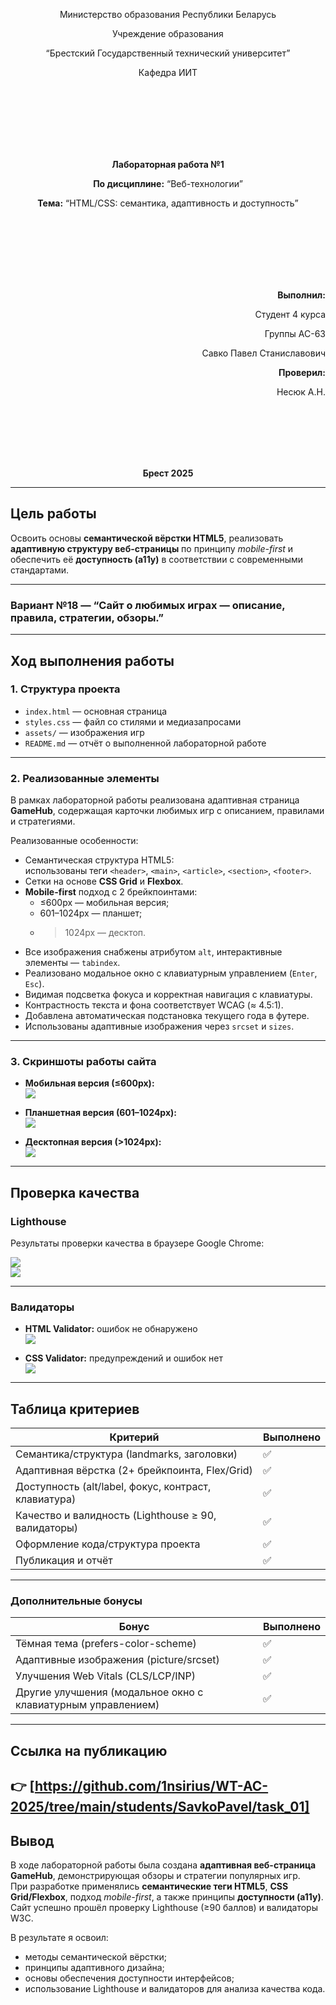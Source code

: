 <p align="center">Министерство образования Республики Беларусь</p>
<p align="center">Учреждение образования</p>
<p align="center">“Брестский Государственный технический университет”</p>
<p align="center">Кафедра ИИТ</p>
<br><br><br><br><br><br>
<p align="center"><strong>Лабораторная работа №1</strong></p>
<p align="center"><strong>По дисциплине:</strong> “Веб-технологии”</p>
<p align="center"><strong>Тема:</strong> “HTML/CSS: семантика, адаптивность и доступность”</p>
<br><br><br><br><br><br>
<p align="right"><strong>Выполнил:</strong></p>
<p align="right">Студент 4 курса</p>
<p align="right">Группы АС-63</p>
<p align="right">Савко Павел Станиславович</p>
<p align="right"><strong>Проверил:</strong></p>
<p align="right">Несюк А.Н.</p>
<br><br><br><br><br>
<p align="center"><strong>Брест 2025</strong></p>

---

## Цель работы

Освоить основы **семантической вёрстки HTML5**, реализовать **адаптивную структуру веб-страницы** по принципу *mobile-first* и обеспечить её **доступность (a11y)** в соответствии с современными стандартами.

---

### Вариант №18 — “Сайт о любимых играх — описание, правила, стратегии, обзоры.”

---

## Ход выполнения работы

### 1. Структура проекта

- `index.html` — основная страница  
- `styles.css` — файл со стилями и медиазапросами  
- `assets/` — изображения игр  
- `README.md` — отчёт о выполненной лабораторной работе  

---

### 2. Реализованные элементы

В рамках лабораторной работы реализована адаптивная страница **GameHub**, содержащая карточки любимых игр с описанием, правилами и стратегиями.  

Реализованные особенности:
- Семантическая структура HTML5:  
  использованы теги `<header>`, `<main>`, `<article>`, `<section>`, `<footer>`.  
- Сетки на основе **CSS Grid** и **Flexbox**.  
- **Mobile-first** подход с 2 брейкпоинтами:  
  - ≤600px — мобильная версия;  
  - 601–1024px — планшет;  
  - >1024px — десктоп.  
- Все изображения снабжены атрибутом `alt`, интерактивные элементы — `tabindex`.  
- Реализовано модальное окно с клавиатурным управлением (`Enter`, `Esc`).  
- Видимая подсветка фокуса и корректная навигация с клавиатуры.  
- Контрастность текста и фона соответствует WCAG (≈ 4.5:1).  
- Добавлена автоматическая подстановка текущего года в футере.  
- Использованы адаптивные изображения через `srcset` и `sizes`.  

---

### 3. Скриншоты работы сайта

- **Мобильная версия (≤600px):**  
![](img/mobile.jpg)

- **Планшетная версия (601–1024px):**  
![](img/tablet.jpg)

- **Десктопная версия (>1024px):**  
![](img/desktop.jpg)

---

## Проверка качества

### Lighthouse

Результаты проверки качества в браузере Google Chrome: 

![](img/lighthouse_accessibility.jpg)  
![](img/lighthouse_best_practices.jpg)

---

### Валидаторы

- **HTML Validator:** ошибок не обнаружено  
![](img/html_validator.jpg)

- **CSS Validator:** предупреждений и ошибок нет  
![](img/css_validator.jpg)

---

## Таблица критериев

| Критерий                                             | Выполнено |
|------------------------------------------------------|-----------|
| Семантика/структура (landmarks, заголовки)           | ✅       |
| Адаптивная вёрстка (2+ брейкпоинта, Flex/Grid)       | ✅       |
| Доступность (alt/label, фокус, контраст, клавиатура) | ✅       |
| Качество и валидность (Lighthouse ≥ 90, валидаторы)  | ✅       |
| Оформление кода/структура проекта                    | ✅       |
| Публикация и отчёт                                   | ✅       |

---

### Дополнительные бонусы 

| Бонус                                                       | Выполнено |
|-------------------------------------------------------------|-----------|
| Тёмная тема (prefers-color-scheme)                          | ✅        |
| Адаптивные изображения (picture/srcset)                     | ✅        |
| Улучшения Web Vitals (CLS/LCP/INP)                          | ✅        |
| Другие улучшения (модальное окно с клавиатурным управлением)| ✅        |

---

## Ссылка на публикацию

👉 [https://github.com/1nsirius/WT-AC-2025/tree/main/students/SavkoPavel/task_01]
---

## Вывод

В ходе лабораторной работы была создана **адаптивная веб-страница GameHub**, демонстрирующая обзоры и стратегии популярных игр.  
При разработке применялись **семантические теги HTML5**, **CSS Grid/Flexbox**, подход *mobile-first*, а также принципы **доступности (a11y)**.  
Сайт успешно прошёл проверку Lighthouse (≥90 баллов) и валидаторы W3C.  

В результате я освоил:
- методы семантической вёрстки;
- принципы адаптивного дизайна;
- основы обеспечения доступности интерфейсов;
- использование Lighthouse и валидаторов для анализа качества кода.
